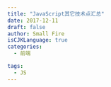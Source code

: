 ```yaml
---
title: "JavaScript其它技术点汇总"
date: 2017-12-11
draft: false
author: Small Fire
isCJKLanguage: true
categories: 
  - 前端

tags: 
  - JS
---
```


